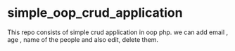 # simple_oop_crud_application

This repo consists of simple crud application in oop php. we can add email , age , name of the people and also edit, delete them.
